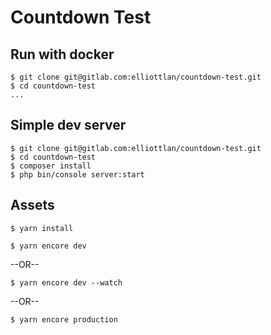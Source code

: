 # Countdown Test

## Run with docker
```
$ git clone git@gitlab.com:elliottlan/countdown-test.git
$ cd countdown-test
...
```

## Simple dev server
```
$ git clone git@gitlab.com:elliottlan/countdown-test.git
$ cd countdown-test
$ composer install
$ php bin/console server:start
```

## Assets
```
$ yarn install
```
```
$ yarn encore dev
```
--OR--
```
$ yarn encore dev --watch
```
--OR--
```
$ yarn encore production
```